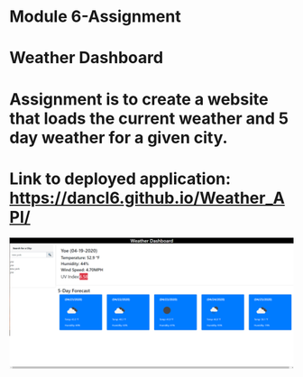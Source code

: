 # Module 6-Assignment
# Weather Dashboard
# Assignment is to create a website that loads the current weather and 5 day weather for a given city.
# Link to deployed application:  https://dancl6.github.io/Weather_API/
![Web Page Image](./assets/images/mockup.png)
